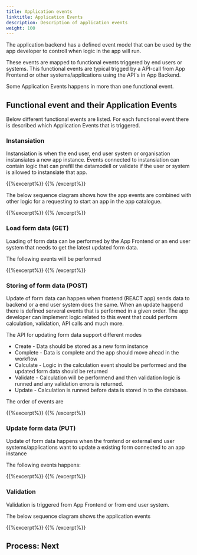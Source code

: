 ```yaml
---
title: Application events
linktitle: Application Events
description: Description of application events
weight: 100
---
```


The application backend has a defined event model that can be used by the app developer
to controll when logic in the app will run.

These events are mapped to functional events triggered by end users or systems. This functional events are typical trigged by a API-call 
from App Frontend or other systems/applications using the API's in App Backend. 

Some Application Events happens in more than one functional event. 

## Functional event and their Application Events
Below different functional events are listed. For each functional event there is described which Application Events that is triggered.

### Instansiation
Instansiation is when the end user, end user system or organisation instansiates a new app instance.
Events connected to instansiation can contain logic that can prefill the datamodell
or validate if the user or system is allowed to instansiate that app.

{{%excerpt%}}
<object data="/teknologi/altinnstudio/architecture/application/altinn-apps/app/app-backend/app-events/swimlane_instansiation.svg" type="image/svg+xml" style="width: 100%;  max-width: 1300px;"></object>
{{% /excerpt%}}

The below sequence diagram shows how the app events are combined with other logic for a requesting to start an app in the app catalogue.

{{%excerpt%}}
<object data="/teknologi/altinnstudio/architecture/application/altinn-apps/app/app-backend/app-events/instansiation_sequence.svg" type="image/svg+xml" style="width: 100%;  max-width: 1300px;"></object>
{{% /excerpt%}}


### Load form data (GET)
Loading of form data can be performed by the App Frontend or an end user system that needs to get
the latest updated form data. 

The following events will be performed

{{%excerpt%}}
<object data="/teknologi/altinnstudio/architecture/application/altinn-apps/app/app-backend/app-events/swimlane_getformdata.svg" type="image/svg+xml" style="width: 100%;  max-width: 1300px;"></object>
{{% /excerpt%}}

### Storing of form data (POST)
Update of form data can happen when frontend (REACT app) sends data to backend
or a end user system does the same. When an update happend there is defined serveral
events that is performed in a given order. The app developer can implement
logic related to this event that could perform calculation, validation, API calls and much more.

The API for updating form data support different modes

* Create - Data should be stored as a new form instance
* Complete - Data is complete and the app should move ahead in the workflow
* Calculate - Logic in the calculation event should be performed and the updated form data should be returned
* Validate - Calculation will be performend and then validation logic is runned and any validation errors is returned.
* Update - Calculation is runned before data is stored in to the database.

The order of events are

{{%excerpt%}}
<object data="/teknologi/altinnstudio/architecture/application/altinn-apps/app/app-backend/app-events/events_post.svg" type="image/svg+xml" style="width: 100%;  max-width: 300px;"></object>
{{% /excerpt%}}

### Update form data (PUT)
Update of form data happens when the frontend or external end user systems/applications 
want to update a existing form connected to an app instance

The following events happens:

{{%excerpt%}}
<object data="/teknologi/altinnstudio/architecture/application/altinn-apps/app/app-backend/app-events/swimlane_updateformdata.svg" type="image/svg+xml" style="width: 100%;  max-width: 1300px;"></object>
{{% /excerpt%}}

### Validation
Validation is triggered from App Frontend or from end user system. 

The below sequence diagram shows the application events 

{{%excerpt%}}
<object data="/teknologi/altinnstudio/architecture/application/altinn-apps/app/app-backend/app-events/validation_sequence.svg" type="image/svg+xml" style="width: 100%;  max-width: 1300px;"></object>
{{% /excerpt%}}

## Process: Next
